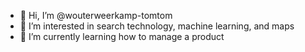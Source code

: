 - 👋 Hi, I’m @wouterweerkamp-tomtom
- 👀 I’m interested in search technology, machine learning, and maps
- 🌱 I’m currently learning how to manage a product

<!---
wouterweerkamp-tomtom/wouterweerkamp-tomtom is a ✨ special ✨ repository because its `README.md` (this file) appears on your GitHub profile.
You can click the Preview link to take a look at your changes.
--->
